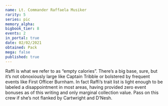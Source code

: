 ```yaml
---
name: Lt. Commander Raffaela Musiker
rarity: 5
series: pic
memory_alpha:
bigbook_tier: 8
events: 2
in_portal: true
date: 02/02/2021
obtained: Pack
mega: false
published: true
---
```


Raffi is what we refer to as “empty calories”. There’s a big base, sure, but it’s not obnoxiously large like Captain Tribble or bolstered by frequent events like First Officer Burnham. In fact Raffi’s trait list is light enough to be labeled a disappointment in most areas, having provided zero event bonuses as of this writing and only marginal collection value. Pass on this crew if she’s not flanked by Cartwright and D’Nesh.

